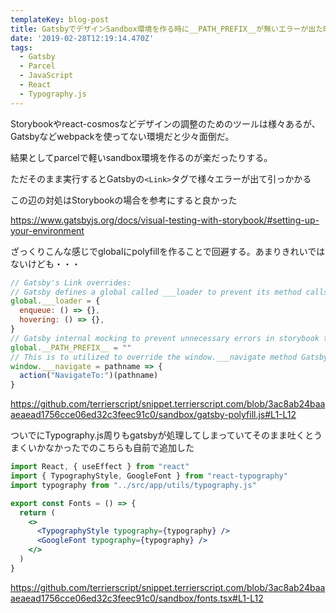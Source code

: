 ```yaml
---
templateKey: blog-post
title: GatsbyでデザインSandbox環境を作る時に__PATH_PREFIX__が無いエラーが出た時の対処
date: '2019-02-28T12:19:14.470Z'
tags:
  - Gatsby
  - Parcel
  - JavaScript
  - React
  - Typography.js
---
```


Storybookやreact-cosmosなどデザインの調整のためのツールは様々あるが、Gatsbyなどwebpackを使ってない環境だと少々面倒だ。

結果としてparcelで軽いsandbox環境を作るのが楽だったりする。

ただそのまま実行するとGatsbyの`<Link>`タグで様々エラーが出て引っかかる

この辺の対処はStorybookの場合を参考にすると良かった

https://www.gatsbyjs.org/docs/visual-testing-with-storybook/#setting-up-your-environment

ざっくりこんな感じでglobalにpolyfillを作ることで回避する。あまりきれいではないけども・・・

```js
// Gatsby's Link overrides:
// Gatsby defines a global called ___loader to prevent its method calls from creating console errors you override it here
global.___loader = {
  enqueue: () => {},
  hovering: () => {},
}
// Gatsby internal mocking to prevent unnecessary errors in storybook testing environment
global.__PATH_PREFIX__ = ""
// This is to utilized to override the window.___navigate method Gatsby defines and uses to report what path a Link would be taking us to if it wasn't inside a storybook
window.___navigate = pathname => {
  action("NavigateTo:")(pathname)
}
```

https://github.com/terrierscript/snippet.terrierscript.com/blob/3ac8ab24baaaeaead1756cce06ed32c3feec91c0/sandbox/gatsby-polyfill.js#L1-L12

ついでにTypography.js周りもgatsbyが処理してしまっていてそのまま吐くとうまくいかなかったでのこちらも自前で追加した

```jsx
import React, { useEffect } from "react"
import { TypographyStyle, GoogleFont } from "react-typography"
import typography from "../src/app/utils/typography.js"

export const Fonts = () => {
  return (
    <>
      <TypographyStyle typography={typography} />
      <GoogleFont typography={typography} />
    </>
  )
}
```

https://github.com/terrierscript/snippet.terrierscript.com/blob/3ac8ab24baaaeaead1756cce06ed32c3feec91c0/sandbox/fonts.tsx#L1-L12

